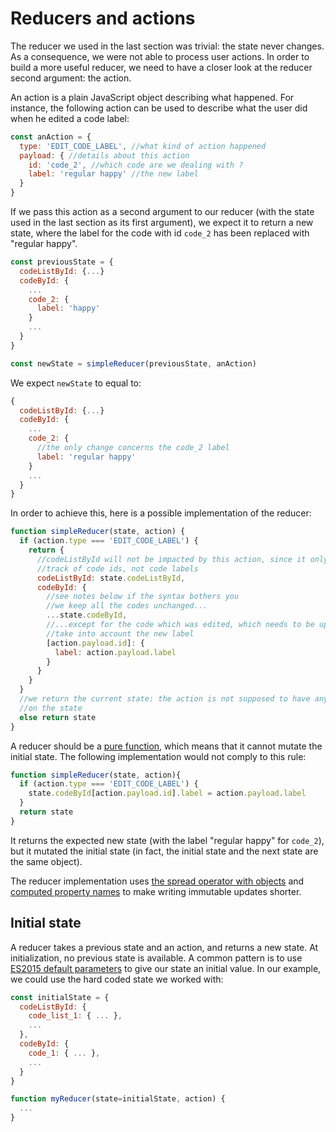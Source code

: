 # Reducers and actions

The reducer we used in the last section was trivial: the state  never changes. As a consequence, we were not able to process user actions. In order to build a more useful reducer, we need to have a closer look at the reducer second argument: the action.

An action is a plain JavaScript object describing what happened. For instance, the following action can be used to describe what the user did when he edited a code label:

```javascript
const anAction = {
  type: 'EDIT_CODE_LABEL', //what kind of action happened
  payload: { //details about this action
    id: 'code_2', //which code are we dealing with ?
    label: 'regular happy' //the new label
  }
}
```

If we pass this action as a second argument to our reducer (with the state used in the last section as its first argument), we expect it to return a new state, where the label for the code with id `code_2` has been replaced with "regular happy".

```javascript
const previousState = {
  codeListById: {...}
  codeById: {
    ...
    code_2: {
      label: 'happy'
    }
    ...
  }
}

const newState = simpleReducer(previousState, anAction)
```
We expect `newState` to equal to:

```javascript
{
  codeListById: {...}
  codeById: {
    ...
    code_2: {
      //the only change concerns the code_2 label
      label: 'regular happy'
    }
    ...
  }
}
```

In order to achieve this, here is a possible implementation of the reducer:

```javascript
function simpleReducer(state, action) {
  if (action.type === 'EDIT_CODE_LABEL') {
    return {
      //codeListById will not be impacted by this action, since it only keeps
      //track of code ids, not code labels
      codeListById: state.codeListById,
      codeById: {
        //see notes below if the syntax bothers you
        //we keep all the codes unchanged...
        ...state.codeById,
        //...except for the code which was edited, which needs to be updated to
        //take into account the new label
        [action.payload.id]: {
          label: action.payload.label
        }
      }
    }
  }
  //we return the current state: the action is not supposed to have any effect
  //on the state
  else return state
}
```

A reducer should be a [pure function](http://redux.js.org/docs/introduction/ThreePrinciples.html#changes-are-made-with-pure-functions), which means that it cannot mutate the initial state. The following implementation would not comply to this rule:

```javascript
function simpleReducer(state, action){
  if (action.type === 'EDIT_CODE_LABEL') {
    state.codeById[action.payload.id].label = action.payload.label
  }
  return state
}
```

It returns the expected new state (with the label "regular happy" for `code_2`), 
but it mutated the initial state (in fact, the initial state and the next state
are the same object).

The reducer implementation uses [the spread operator with objects](/javascript/syntax.md#spread-operator-with-objects)  and [computed property names](/javascript/syntax.md#computed-property-names) to make writing immutable updates shorter.

## Initial state

A reducer takes a previous state and an action, and returns a new state. At initialization, no previous state is available. A common pattern is to use [ES2015 default parameters](https://developer.mozilla.org/en/docs/Web/JavaScript/Reference/Functions/Default_parameters) to give our state an initial value. In our example, we could use the hard coded state we worked with:

```javascript
const initialState = {
  codeListById: {
    code_list_1: { ... },
    ...
  },
  codeById: {
    code_1: { ... },
    ...
  }
}

function myReducer(state=initialState, action) {
  ...
}
```
